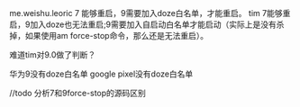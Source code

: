 me.weishu.leoric 7 能够重启，9需要加入doze白名单，才能重启。
tim 7能够重启，9加入doze也无法重启;9需要加入自启动白名单才能启动（实际上是没有杀掉，如果使用am force-stop命令，那么还是无法重启）。

难道tim对9.0做了判断？

华为9没有doze白名单
google pixel没有doze白名单


//todo 分析7和9force-stop的源码区别